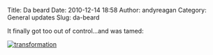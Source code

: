 Title: Da beard
Date: 2010-12-14 18:58
Author: andyreagan
Category: General updates
Slug: da-beard

It finally got too out of control...and was tamed:

[![](http://andyreagan.com/wp-content/uploads/2010/12/transformation-1024x810.jpg "transformation")](http://andyreagan.com/wp-content/uploads/2010/12/transformation.jpg)
